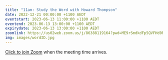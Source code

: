 ```yaml
---
title: "11am: Study the Word with Howard Thompson"
date: 2022-12-21 00:00:00 +1100 AEDT
eventstart: 2023-06-13 11:00:00 +1100 AEDT
eventend: 2023-06-13 13:00:00 +1100 AEDT
expirydate: 2023-06-13 13:00:00 +1100 AEDT
zoomlink: https://us02web.zoom.us/j/86388119164?pwd=ME9rSmdkdFp5QVFHd0hIbDZmNXhRQT09
img: images/wordID.jpg
---
```


[Click to join Zoom](https://us02web.zoom.us/j/86388119164?pwd=ME9rSmdkdFp5QVFHd0hIbDZmNXhRQT09) when the meeting time arrives.